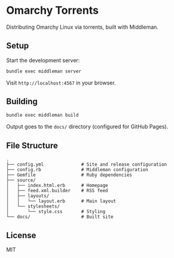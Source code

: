 # Omarchy Torrents

Distributing Omarchy Linux via torrents, built with Middleman.

## Setup

Start the development server:

```bash
bundle exec middleman server
```

Visit `http://localhost:4567` in your browser.

## Building

```bash
bundle exec middleman build
```

Output goes to the `docs/` directory (configured for GitHub Pages).

## File Structure

```
.
├── config.yml              # Site and release configuration
├── config.rb               # Middleman configuration
├── Gemfile                 # Ruby dependencies
├── source/
│   ├── index.html.erb      # Homepage
│   ├── feed.xml.builder    # RSS feed
│   ├── layouts/
│   │   └── layout.erb      # Main layout
│   └── stylesheets/
│       └── style.css       # Styling
└── docs/                   # Built site
```

## License

MIT
